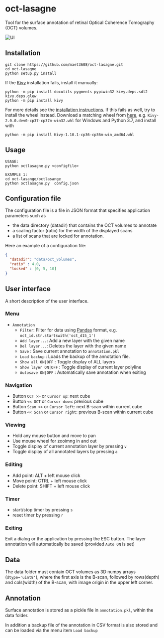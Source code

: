 # oct-lasagne

Tool for the surface annotation of retinal Optical Coherence Tomography (OCT) 
volumes.

![UI](https://github.com/maet3608/oct-lasagne/blob/master/ui.png)



## Installation

```
git clone https://github.com/maet3608/oct-lasagne.git
cd oct-lasagne
python setup.py install
```
 
If the [Kivy](https://kivy.org) installation fails, install it manually: 

```
python -m pip install docutils pygments pypiwin32 kivy.deps.sdl2 kivy.deps.glew
python -m pip install kivy
```

For more details see the [installation instructions](https://kivy.org/#download).
If this fails as well, try to install the wheel instead. 
Download a matching wheel from [here](https://kivy.org/downloads/appveyor/kivy/), 
e.g. `Kivy-2.0.0.dev0-cp37-cp37m-win32.whl` for Windows and Python 3.7,
and install with 

```
python -m pip install Kivy-1.10.1-cp36-cp36m-win_amd64.whl
```   


## Usage

```
USAGE:
python octlasagne.py <configfile> 

EXAMPLE 1:
cd oct-lasange/octlasange
python octlasagne.py  config.json
```

## Configuration file

The configuration file is a file in JSON format that specifies application 
parameters such as

- the data directory (datadir) that contains the OCT volumes to annotate
- a scaling factor (ratio) for the width of the displayed scans
- a list of scans that are locked for annotation. 
 
Here an example of a configuration file:

```JSON
{
  "datadir": "data/oct_volumes",
  "ratio" : 4.0,
  "locked" : [0, 5, 10]
}
```


## User interface

A short description of the user interface.

### Menu

- ``Annotation``
    - ``Filter``: Filter for data using [Pandas]() format, e.g. 
        ``oct_id.str.startswith('oct_d15_1')``  
    - ``Add layer...``: Add a new layer with the given name
    - ``Del layer...``: Deletes the layer with the given name
    - ``Save`` : Save current annotation to ``annotation.pkl``
    - ``Load backup`` : Loads the backup of the annotation file.
    - ``Show all ON|OFF`` : Toggle display of ALL layers
    - ``Show layer ON|OFF`` : Toggle display of current layer polyline
    - ``Autosave ON|OFF`` : Automatically save annotation when exiting 
    
### Navigation

- Button ``OCT >>`` or ``Cursor up``: next cube 
- Button ``<< OCT`` or ``Cursor down``: previous cube
- Button ``Scan >>`` or ``Cursor left``: next B-scan within current cube
- Button ``<< Scan`` or ``Cursor right``: previous B-scan within current cube

### Viewing

- Hold any mouse button and move to pan
- Use mouse wheel for zooimng in and out
- Toggle display of current annotation layer by pressing ``v``
- Toggle display of all annotated layers by pressing ``a``

### Editing

- Add point: ALT + left mouse click
- Move point: CTRL + left mouse click
- Delete point: SHIFT + left mouse click

### Timer
- start/stop timer by pressing ``s``
- reset timer by pressing ``r``

### Exiting

Exit a dialog or the application by pressing the ESC button. The layer 
annotation will automatically be saved (provided ``Auto ON`` is set)


## Data

The data folder must contain OCT volumes as 3D numpy arrays (``dtype='uint8'``), 
where the first axis is the B-scan, followed by rows(depth) and cols(width) 
of the B-scan, with image origin in the upper left corner.


## Annotation

Surface annotation is stored as a pickle file in ``annotation.pkl``, 
within the data folder.

In addition a backup file of the annotation in CSV format is also stored
and can be loaded via the menu item ``Load backup``

